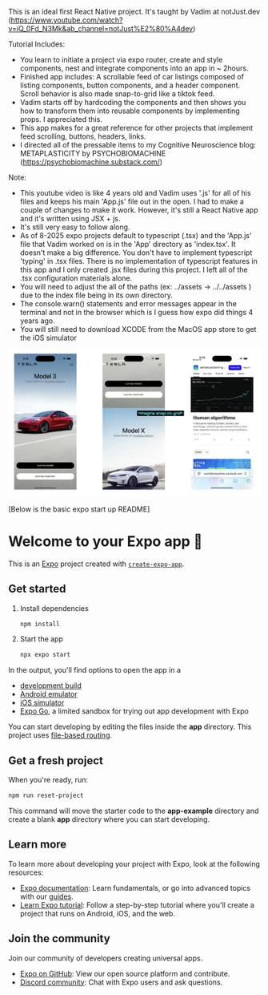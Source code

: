 This is an ideal first React Native project. It's taught by Vadim at notJust.dev (https://www.youtube.com/watch?v=iQ_0Fd_N3Mk&ab_channel=notJust%E2%80%A4dev)


Tutorial Includes:
* You learn to initiate a project via expo router, create and style components, nest and integrate components into an app in ~ 2hours.
* Finished app includes: A scrollable feed of car listings composed of listing components, button components, and a header component. Scroll behavior is also made snap-to-grid like a tiktok feed.
* Vadim starts off by hardcoding the components and then shows you how to transform them into reusable components by implementing props. I appreciated this.
* This app makes for a great reference for other projects that implement feed scrolling, buttons, headers, links.
* I directed all of the pressable items to my Cognitive Neuroscience blog: METAPLASTICITY by PSYCHOBIOMACHINE (https://psychobiomachine.substack.com/)

Note: 
* This youtube video is like 4 years old and Vadim uses '.js' for all of his files and keeps his main 'App.js' file out in the open. I had to make a couple of changes to make it work. However, it's still a React Native app and it's written using JSX + js. 
* It's still very easy to follow along.
* As of 8-2025 expo projects default to typescript (.tsx) and the 'App.js' file that Vadim worked on is in the 'App' directory as 'index.tsx'. It doesn't make a big difference. You don't have to implement typescript 'typing' in .tsx files. There is no implementation of typescript features in this app and I only created .jsx files during this project. I left all of the .tsx configuration materials alone.
* You will need to adjust the all of the paths (ex: ../assets -> ../../assets ) due to the index file being in its own directory.
* The console.warn() statements and error messages appear in the terminal and not in the browser which is I guess how expo did things 4 years ago. 
* You will still need to download XCODE from the MacOS app store to get the iOS simulator

![Screenshots of finished project](./assets/images/screenshotsOfReactNativeProject-TeslaApp.png)



[Below is the basic expo start up README]

# Welcome to your Expo app 👋

This is an [Expo](https://expo.dev) project created with [`create-expo-app`](https://www.npmjs.com/package/create-expo-app).

## Get started

1. Install dependencies

   ```bash
   npm install
   ```

2. Start the app

   ```bash
   npx expo start
   ```

In the output, you'll find options to open the app in a

- [development build](https://docs.expo.dev/develop/development-builds/introduction/)
- [Android emulator](https://docs.expo.dev/workflow/android-studio-emulator/)
- [iOS simulator](https://docs.expo.dev/workflow/ios-simulator/)
- [Expo Go](https://expo.dev/go), a limited sandbox for trying out app development with Expo

You can start developing by editing the files inside the **app** directory. This project uses [file-based routing](https://docs.expo.dev/router/introduction).

## Get a fresh project

When you're ready, run:

```bash
npm run reset-project
```

This command will move the starter code to the **app-example** directory and create a blank **app** directory where you can start developing.

## Learn more

To learn more about developing your project with Expo, look at the following resources:

- [Expo documentation](https://docs.expo.dev/): Learn fundamentals, or go into advanced topics with our [guides](https://docs.expo.dev/guides).
- [Learn Expo tutorial](https://docs.expo.dev/tutorial/introduction/): Follow a step-by-step tutorial where you'll create a project that runs on Android, iOS, and the web.

## Join the community

Join our community of developers creating universal apps.

- [Expo on GitHub](https://github.com/expo/expo): View our open source platform and contribute.
- [Discord community](https://chat.expo.dev): Chat with Expo users and ask questions.
